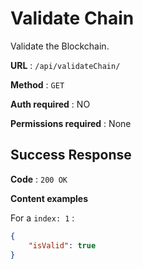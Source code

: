 # Validate Chain

Validate the Blockchain.

**URL** : `/api/validateChain/`

**Method** : `GET`

**Auth required** : NO

**Permissions required** : None

## Success Response

**Code** : `200 OK`

**Content examples**

For a `index: 1` :

```json
{
    "isValid": true
}
```
